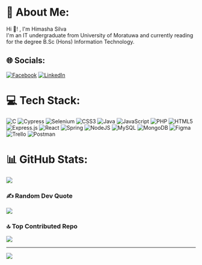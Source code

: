 # 💫 About Me:
Hi 👋! , I'm Himasha Silva <br>I'm an IT undergraduate from University of Moratuwa and currently reading for the degree B.Sc (Hons) Information Technology.


## 🌐 Socials:
[![Facebook](https://img.shields.io/badge/Facebook-%231877F2.svg?logo=Facebook&logoColor=white)](https://facebook.com/profile.php?id=100077269470605&mibextid=9R9pXO=100077269470605&mibextid=9R9pXO) [![LinkedIn](https://img.shields.io/badge/LinkedIn-%230077B5.svg?logo=linkedin&logoColor=white)](https://linkedin.com/in/himasha-silva-784573268) 

# 💻 Tech Stack:
![C](https://img.shields.io/badge/c-%2300599C.svg?style=plastic&logo=c&logoColor=white) ![Cypress](https://img.shields.io/badge/cypress-%23F0F0F0.svg?style=plastic&logo=cypress&logoColor=%2317202C) ![Selenium](https://img.shields.io/badge/selenium-%43B02A.svg?style=plastic&logo=selenium&logoColor=white) ![CSS3](https://img.shields.io/badge/css3-%231572B6.svg?style=plastic&logo=css3&logoColor=white) ![Java](https://img.shields.io/badge/java-%23ED8B00.svg?style=plastic&logo=java&logoColor=white) ![JavaScript](https://img.shields.io/badge/javascript-%23323330.svg?style=plastic&logo=javascript&logoColor=%23F7DF1E) ![PHP](https://img.shields.io/badge/php-%23777BB4.svg?style=plastic&logo=php&logoColor=white) ![HTML5](https://img.shields.io/badge/html5-%23E34F26.svg?style=plastic&logo=html5&logoColor=white) ![Express.js](https://img.shields.io/badge/express.js-%23404d59.svg?style=plastic&logo=express&logoColor=%2361DAFB) ![React](https://img.shields.io/badge/react-%2320232a.svg?style=plastic&logo=react&logoColor=%2361DAFB) ![Spring](https://img.shields.io/badge/spring-%236DB33F.svg?style=plastic&logo=spring&logoColor=white) ![NodeJS](https://img.shields.io/badge/node.js-6DA55F?style=plastic&logo=node.js&logoColor=white) ![MySQL](https://img.shields.io/badge/mysql-%2300f.svg?style=plastic&logo=mysql&logoColor=white) ![MongoDB](https://img.shields.io/badge/MongoDB-%234ea94b.svg?style=plastic&logo=mongodb&logoColor=white) 	![Figma](https://img.shields.io/badge/figma-%23F24E1E.svg?style=plastic&logo=figma&logoColor=white) ![Trello](https://img.shields.io/badge/Trello-%23026AA7.svg?style=plastic&logo=Trello&logoColor=white) ![Postman](https://img.shields.io/badge/Postman-FF6C37?style=plastic&logo=postman&logoColor=white)
# 📊 GitHub Stats:
![](https://github-readme-stats.vercel.app/api/top-langs/?username=himawhi&theme=gotham&hide_border=true&include_all_commits=true&count_private=true&layout=compact)

### ✍️ Random Dev Quote
![](https://quotes-github-readme.vercel.app/api?type=horizontal&theme=radical)

### 🔝 Top Contributed Repo
![](https://github-contributor-stats.vercel.app/api?username=himawhi&limit=5&theme=gruvbox&combine_all_yearly_contributions=true)

---
[![](https://visitcount.itsvg.in/api?id=himawhi&icon=0&color=0)](https://visitcount.itsvg.in)

<!-- Proudly created with GPRM ( https://gprm.itsvg.in ) -->

